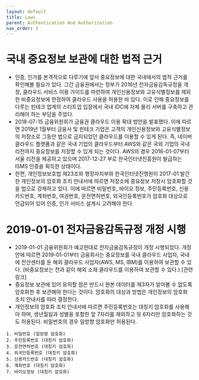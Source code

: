 ```yaml
---
layout: default
title: Laws
parent: Authentication And Authorization
nav_order: 3
---
```



# 국내 중요정보 보관에 대한 법적 근거
 * 인증, 인가를 본격적으로 다루기에 앞서 중요정보에 대한 국내에서의 법적 근거를 확인해볼 필요가 있다. 그간 금융권에서는 정부가 2016년 전자금융감독규정을 개정, 클라우드 서비스 이용 가이드를 마련하여 개인신용정보와 고유식별정보를 제외한 비중요정보에 한정하여 클라우드 사용을 허용한 바 있다. 이로 인해 중요정보를 다루는 핀테크 업계의 스타트업 입장에서 국내 IDC에 자체 물리 서버를 구축하고 관리해야 하는 부담을 주었다.
 * 2018-07-15 금융위원회가 금융권 클라우드 이용 확대 방안을 발표했다. 이에 따르면 2019년 1월부터 금융사 및 핀테크 기업은 고객의 개인신용정보와 고유식별정보의 저장소로 그동안 법으로 금지되었던 클라우드를 이용할 수 있게 된다. 즉, 네이버 클라우드 플랫폼과 같은 국내 기업의 클라우드부터 AWS와 같은 국외 기업의 국내 리전까지 중요정보를 저장할 수 있게 되는 것이다. AWS의 경우 2016-01-07부터 서울 리전을 제공하고 있으며 2017-12-27 부로 한국인터넷진흥원이 발급하는 ISMS 인증을 획득한 상태이다.
 * 한편, 개인정보보호법 제23조와 행정자치부와 한국인터넷진행원이 2017-01 발간한 개인정보의 암호화 조치 안내서에 따르면 저장소에 중요정보 저장시 암호화할 것을 법으로 강제하고 있다. 이에 따르면 비밀번호, 바이오 정보, 주민등록번호, 신용카드번호, 계좌번호, 여권번호, 운전면허번호, 외국인등록번호가 암호화 대상으로 언급되어 있어 인증, 인가 서비스 설계시 고려해야 한다.



# 2019-01-01 전자금융감독규정 개정 시행
 * 2019-01-01 금융위원회가 예고한대로 전자금융감독규정이 개정 시행되었다. 개정안에 따르면 2019-01-01부터 금융회사는 중요정보를 국내 클라우드 사업자, 국내에 전산센터를 둔 해외 클라우드 사업자(AWS, MS, IBM)를 이용하여 보관할 수 있다. (비중요정보는 전과 같이 해외 소재 클라우드를 이용하여 보관할 수 있다.) [관련 링크]
 * 중요정보 보관에 있어 유의할 점은 반드시 원본 데이터를 제3자가 알아볼 수 없도록 암호화한 후 보관해야 한다는 것이다. 암호화의 대상과 방법은 개인정보의 암호화 조치 안내서를 따라 결정한다.
 * 개인정보의 암호화 조치 안내서에 따르면 주민등록번호는 대칭키 암호화를 사용해야 하며, 생년월일과 성별을 포함한 앞 7자리를 제외하고 뒷 6자리만 암호화하는 것도 허용된다. 비밀번호의 경우 일방향 암호화만 허용된다.

```
1. 비밀번호 (일방향 암호화)
2. 주민등록번호 (대칭키 암호화)
3. 운전면허번호 (대칭키 암호화)
4. 외국인등록번호 (대칭키 암호화)
5. 신용카드번호 (대칭키 암호화)
6. 계좌번호 (대칭키 암호화)
7. 바이오정보 (대칭키 암호화)
```
